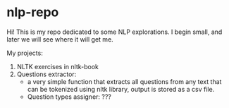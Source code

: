 # nlp-repo
Hi! This is my repo dedicated to some NLP explorations. I begin small, and later we will see where it will get me. 

My projects:  

1. NLTK exercises in nltk-book 
2. Questions extractor: 
   - a very simple function that extracts all questions from any text that can be tokenized using nltk library, output is stored as a csv file. 
   - Question types assigner: ???